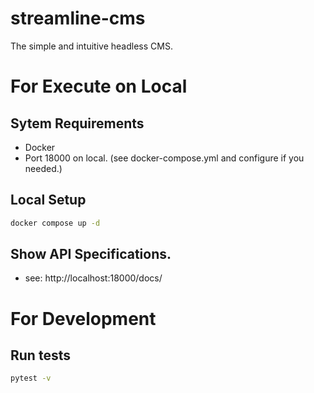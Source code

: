 # streamline-cms
The simple and intuitive headless CMS.

# For Execute on Local

## Sytem Requirements

* Docker
* Port 18000 on local. (see docker-compose.yml and configure if you needed.)

## Local Setup

```bash
docker compose up -d
```

## Show API Specifications.

* see: http://localhost:18000/docs/

# For Development

## Run tests

```bash
pytest -v
```
